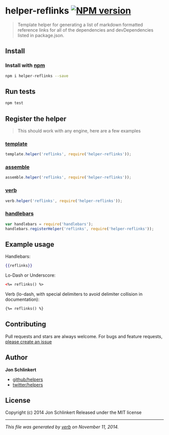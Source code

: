# helper-reflinks [![NPM version](https://badge.fury.io/js/helper-reflinks.svg)](http://badge.fury.io/js/helper-reflinks)

> Template helper for generating a list of markdown formatted reference links for all of the dependencies and devDependencies listed in package.json.


## Install
### Install with [npm](npmjs.org)

```bash
npm i helper-reflinks --save
```


## Run tests

```bash
npm test
```

## Register the helper

> This should work with any engine, here are a few examples

### [template](https://github.com/jonschlinkert/template)

```js
template.helper('reflinks', require('helper-reflinks'));
```

### [assemble](https://github.com/assemble/assemble)

```js
assemble.helper('reflinks', require('helper-reflinks'));
```

### [verb](https://github.com/jonschlinkert/verb)

```js
verb.helper('reflinks', require('helper-reflinks'));
```

### [handlebars](https://github.com/wycats/handlebars.js/)

```js
var handlebars = require('handlebars');
handlebars.registerHelper('reflinks', require('helper-reflinks'));
```

## Example usage

Handlebars:

```handlebars
{{reflinks}}
```

Lo-Dash or Underscore:

```html
<%= reflinks() %>
```

Verb (lo-dash, with special delimiters to avoid delimiter collision in documentation):

```html
{%= reflinks() %}
```


## Contributing
Pull requests and stars are always welcome. For bugs and feature requests, [please create an issue](https://github.com/helpers/helper-reflinks/issues)

## Author

**Jon Schlinkert**

+ [github/helpers](https://github.com/helpers)
+ [twitter/helpers](http://twitter.com/helpers)

## License
Copyright (c) 2014 Jon Schlinkert
Released under the MIT license

***

_This file was generated by [verb](https://github.com/jonschlinkert/verb) on November 11, 2014._
